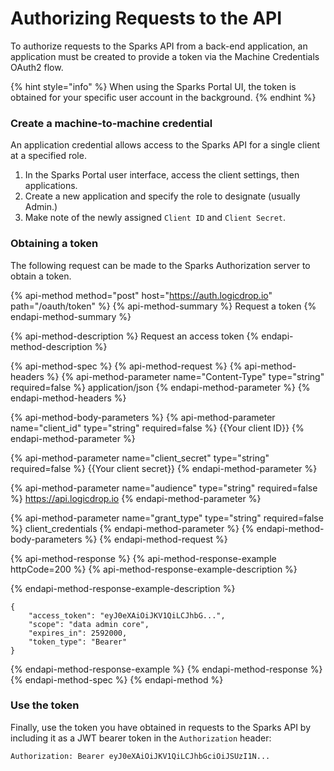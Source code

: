 # Authorizing Requests to the API

To authorize requests to the Sparks API from a back-end application, an application must be created to provide a token via the Machine Credentials OAuth2 flow.

{% hint style="info" %}
When using the Sparks Portal UI, the token is obtained for your specific user account in the background.
{% endhint %}

### Create a machine-to-machine credential

An application credential allows access to the Sparks API for a single client at a specified role. 

1. In the Sparks Portal user interface, access the client settings, then applications. 
2. Create a new application and specify the role to designate \(usually Admin.\)
3. Make note of the newly assigned `Client ID` and `Client Secret`.

### Obtaining a token

The following request can be made to the Sparks Authorization server to obtain a token.

{% api-method method="post" host="https://auth.logicdrop.io" path="/oauth/token" %}
{% api-method-summary %}
Request a token
{% endapi-method-summary %}

{% api-method-description %}
Request an access token
{% endapi-method-description %}

{% api-method-spec %}
{% api-method-request %}
{% api-method-headers %}
{% api-method-parameter name="Content-Type" type="string" required=false %}
application/json
{% endapi-method-parameter %}
{% endapi-method-headers %}

{% api-method-body-parameters %}
{% api-method-parameter name="client\_id" type="string" required=false %}
{{Your client ID}}
{% endapi-method-parameter %}

{% api-method-parameter name="client\_secret" type="string" required=false %}
{{Your client secret}}
{% endapi-method-parameter %}

{% api-method-parameter name="audience" type="string" required=false %}
https://api.logicdrop.io
{% endapi-method-parameter %}

{% api-method-parameter name="grant\_type" type="string" required=false %}
client\_credentials
{% endapi-method-parameter %}
{% endapi-method-body-parameters %}
{% endapi-method-request %}

{% api-method-response %}
{% api-method-response-example httpCode=200 %}
{% api-method-response-example-description %}

{% endapi-method-response-example-description %}

```
{
    "access_token": "eyJ0eXAiOiJKV1QiLCJhbG...",
    "scope": "data admin core",
    "expires_in": 2592000,
    "token_type": "Bearer"
}
```
{% endapi-method-response-example %}
{% endapi-method-response %}
{% endapi-method-spec %}
{% endapi-method %}

### Use the token

Finally, use the token you have obtained in requests to the Sparks API by including it as a JWT bearer token in the `Authorization` header:

```bash
Authorization: Bearer eyJ0eXAiOiJKV1QiLCJhbGciOiJSUzI1N...
```



